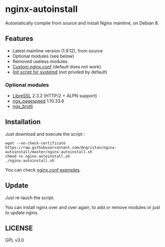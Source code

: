 # nginx-autoinstall
Automatically compile from source and install Nginx mainline, on Debian 8.

## Features
- Latest mainline version (1.9.12), from source
- Optional modules (see below)
- Removed useless modules
- [Custom nginx.conf](https://github.com/Angristan/nginx-autoinstall/blob/master/conf/nginx.conf) (default does not work)
- [Init script for systemd](https://github.com/Angristan/nginx-autoinstall/blob/master/conf/nginx.service) (not privded by default)

### Optional modules
- [LibreSSL](https://github.com/libressl-portable/portable) 2.3.2 (HTTP/2 + ALPN support)
- [ngx_pagespeed](https://github.com/pagespeed/ngx_pagespeed) 1.10.33.6
- [ngx_brotli](https://github.com/google/ngx_brotli)

## Installation

Just download and execute the script :
```
wget --no-check-certificate https://raw.githubusercontent.com/Angristan/nginx-autoinstall/master/nginx-autoinstall.sh
chmod +x nginx-autoinstall.sh
./nginx-autoinstall.sh
```

You can check [nginx.conf exemples](https://github.com/Angristan/nginx-autoinstall/tree/master/conf).

## Update

Just re-lauch the script.

You can install nginx over and over again, to add or remove modules or just to update nginx.

## LICENSE

GPL v3.0
